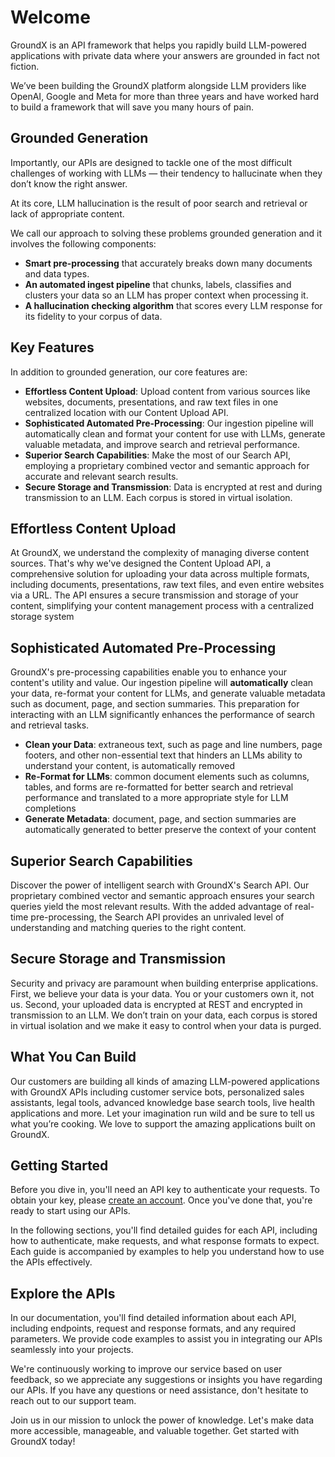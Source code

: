 # Welcome

GroundX is an API framework that helps you rapidly build LLM-powered applications with private data where your answers are grounded in fact not fiction.

We’ve been building the GroundX platform alongside LLM providers like OpenAI, Google and Meta for more than three years and have worked hard to build a framework that will save you many hours of pain.

## Grounded Generation

Importantly, our APIs are designed to tackle one of the most difficult challenges of working with LLMs — their tendency to hallucinate when they don’t know the right answer.  

At its core, LLM hallucination is the result of poor search and retrieval or lack of appropriate content.

We call our approach to solving these problems grounded generation and it involves the following components:

- **Smart pre-processing** that accurately breaks down many documents and data types.
- **An automated ingest pipeline** that chunks, labels, classifies and clusters your data so an LLM has proper context when processing it.
- **A hallucination checking algorithm** that scores every LLM response for its fidelity to your corpus of data.

## Key Features

In addition to grounded generation, our core features are:

- **Effortless Content Upload**: Upload content from various sources like websites, documents, presentations, and raw text files in one centralized location with our Content Upload API.
- **Sophisticated Automated Pre-Processing**: Our ingestion pipeline will automatically clean and format your content for use with LLMs, generate valuable metadata, and improve search and retrieval performance.
- **Superior Search Capabilities**: Make the most of our Search API, employing a proprietary combined vector and semantic approach for accurate and relevant search results.
- **Secure Storage and Transmission**: Data is encrypted at rest and during transmission to an LLM. Each corpus is stored in virtual isolation.

## Effortless Content Upload

At GroundX, we understand the complexity of managing diverse content sources. That's why we've designed the Content Upload API, a comprehensive solution for uploading your data across multiple formats, including documents, presentations, raw text files, and even entire websites via a URL. The API ensures a secure transmission and storage of your content, simplifying your content management process with a centralized storage system

## Sophisticated Automated Pre-Processing

GroundX's pre-processing capabilities enable you to enhance your content's utility and value. Our ingestion pipeline will **automatically** clean your data, re-format your content for LLMs, and generate valuable metadata such as document, page, and section summaries. This preparation for interacting with an LLM significantly enhances the performance of search and retrieval tasks.

- **Clean your Data**: extraneous text, such as page and line numbers, page footers, and other non-essential text that hinders an LLMs ability to understand your content, is automatically removed
- **Re-Format for LLMs**: common document elements such as columns, tables, and forms are re-formatted for better search and retrieval performance and translated to a more appropriate style for LLM completions
- **Generate Metadata**: document, page, and section summaries are automatically generated to better preserve the context of your content

## Superior Search Capabilities

Discover the power of intelligent search with GroundX's Search API. Our proprietary combined vector and semantic approach ensures your search queries yield the most relevant results. With the added advantage of real-time pre-processing, the Search API provides an unrivaled level of understanding and matching queries to the right content.

## Secure Storage and Transmission

Security and privacy are paramount when building enterprise applications. First, we believe your data is your data. You or your customers own it, not us. Second, your uploaded data is encrypted at REST and encrypted in transmission to an LLM. We don’t train on your data, each corpus is stored in virtual isolation and we make it easy to control when your data is purged.

## What You Can Build

Our customers are building all kinds of amazing LLM-powered applications with GroundX APIs including customer service bots, personalized sales assistants, legal tools, advanced knowledge base search tools, live health applications and more. Let your imagination run wild and be sure to tell us what you’re cooking. We love to support the amazing applications built on GroundX.

## Getting Started

Before you dive in, you'll need an API key to authenticate your requests. To obtain your key, please [create an account](https://dashboard.groundx.ai/auth/register). Once you've done that, you're ready to start using our APIs.

In the following sections, you'll find detailed guides for each API, including how to authenticate, make requests, and what response formats to expect. Each guide is accompanied by examples to help you understand how to use the APIs effectively.

## Explore the APIs

In our documentation, you'll find detailed information about each API, including endpoints, request and response formats, and any required parameters. We provide code examples to assist you in integrating our APIs seamlessly into your projects.

We're continuously working to improve our service based on user feedback, so we appreciate any suggestions or insights you have regarding our APIs. If you have any questions or need assistance, don't hesitate to reach out to our support team.

Join us in our mission to unlock the power of knowledge. Let's make data more accessible, manageable, and valuable together. Get started with GroundX today!
